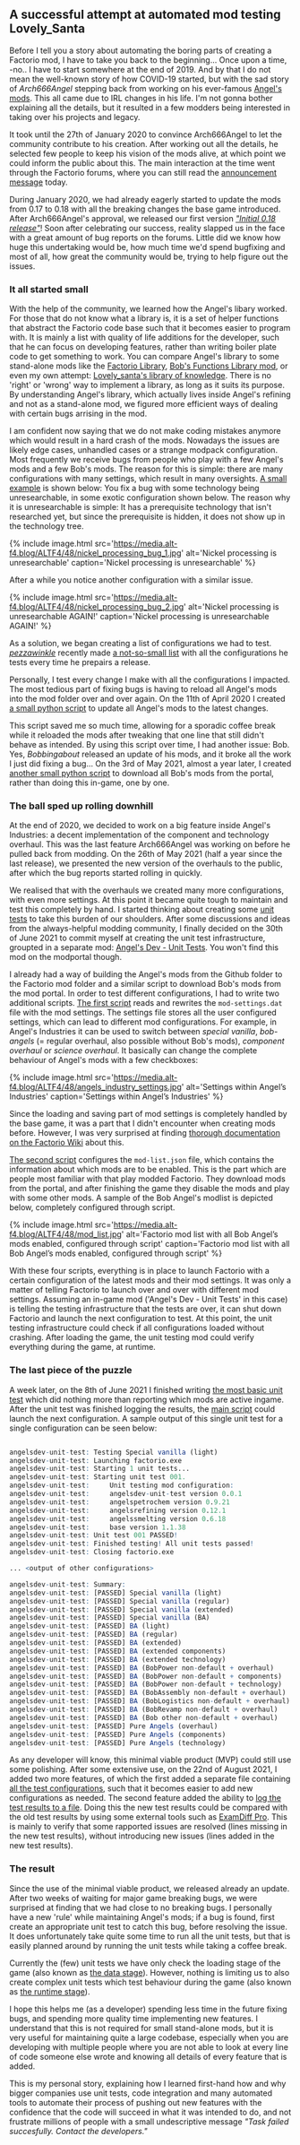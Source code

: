 ## A successful attempt at automated mod testing <author>Lovely_Santa</author>

Before I tell you a story about automating the boring parts of creating a Factorio mod, I have to take you back to the beginning... Once upon a time, -no.. I have to start somewhere at the end of 2019. And by that I do not mean the well-known story of how COVID-19 started, but with the sad story of *Arch666Angel* stepping back from working on his ever-famous [Angel's mods](https://mods.factorio.com/user/Arch666Angel). This all came due to IRL changes in his life. I'm not gonna bother explaining all the details, but it resulted in a few modders being interested in taking over his projects and legacy.

It took until the 27th of January 2020 to convince Arch666Angel to let the community contribute to his creation. After working out all the details, he selected few people to keep his vision of the mods alive, at which point we could inform the public about this. The main interaction at the time went through the Factorio forums, where you can still read the [announcement message](https://forums.factorio.com/viewtopic.php?p=475786#p475786) today.

During January 2020, we had already eagerly started to update the mods from 0.17 to 0.18 with all the breaking changes the base game introduced. After Arch666Angel's approval, we released our first version [*"Initial 0.18 release"*](https://github.com/Arch666Angel/mods/commit/8b7ff10ba82d3071f374e08452b5ca22d42e4780)! Soon after celebrating our success, reality slapped us in the face with a great amount of bug reports on the forums. Little did we know how huge this undertaking would be, how much time we'd spend bugfixing and most of all, how great the community would be, trying to help figure out the issues.

### It all started small

With the help of the community, we learned how the Angel's libary worked. For those that do not know what a library is, it is a set of helper functions that abstract the Factorio code base such that it becomes easier to program with. It is mainly a list with quality of life additions for the developer, such that he can focus on developing features, rather than writing boiler plate code to get something to work. You can compare Angel's library to some stand-alone mods like the [Factorio Library](https://mods.factorio.com/mod/flib), [Bob's Functions Library mod](https://mods.factorio.com/mod/boblibrary), or even my own attempt: [Lovely_santa's library of knowledge](https://mods.factorio.com/mod/LSlib). There is no 'right' or 'wrong' way to implement a library, as long as it suits its purpose. By understanding Angel's library, which actually lives inside Angel's refining and not as a stand-alone mod, we figured more efficient ways of dealing with certain bugs arrising in the mod.

I am confident now saying that we do not make coding mistakes anymore which would result in a hard crash of the mods. Nowadays the issues are likely edge cases, unhandled cases or a strange modpack configuration. Most frequently we receive bugs from people who play with a few Angel's mods and a few Bob's mods. The reason for this is simple: there are many configurations with many settings, which result in many oversights. [A small example](https://www.reddit.com/r/factorio/comments/pfvqn0/playing_an_angel_bobs_game_and_noticed_about_9/) is shown below: You fix a bug with some technology being unresearchable, in some exotic configuration shown below. The reason why it is unresearchable is simple: It has a prerequisite technology that isn't researched yet, but since the prerequisite is hidden, it does not show up in the technology tree.

{% include image.html src='https://media.alt-f4.blog/ALTF4/48/nickel_processing_bug_1.jpg' alt='Nickel processing is unresearchable' caption='Nickel processing is unresearchable' %}

After a while you notice another configuration with a similar issue.

{% include image.html src='https://media.alt-f4.blog/ALTF4/48/nickel_processing_bug_2.jpg' alt='Nickel processing is unresearchable AGAIN!' caption='Nickel processing is unresearchable AGAIN!' %}

As a solution, we began creating a list of configurations we had to test. [*pezzawinkle*](https://mods.factorio.com/user/pezzawinkle) recently made [a not-so-small list](https://github.com/Arch666Angel/mods/blob/master/Config_Testing_Regime.txt) with all the configurations he tests every time he prepairs a release.

Personally, I test every change I make with all the configurations I impacted. The most tedious part of fixing bugs is having to reload all Angel's mods into the mod folder over and over again. On the 11th of April 2020 I created [a small python script](https://github.com/Arch666Angel/mods/pull/188/commits/e37f2673f234e0c9271f56ecc6d4934b0d83cd50) to update all Angel's mods to the latest changes.

This script saved me so much time, allowing for a sporadic coffee break while it reloaded the mods after tweaking that one line that still didn't behave as intended. By using this script over time, I had another issue: Bob. Yes, *Bobbingabout* released an update of his mods, and it broke all the work I just did fixing a bug... On the 3rd of May 2021, almost a year later, I created [another small python script](https://github.com/Arch666Angel/mods/pull/591/commits/3d0a7de0a68c3ec6566cbd45c3599b036ab775bb) to download all Bob's mods from the portal, rather than doing this in-game, one by one.

### The ball sped up rolling downhill

At the end of 2020, we decided to work on a big feature inside Angel's Industries: a decent implementation of the component and technology overhaul. This was the last feature Arch666Angel was working on before he pulled back from modding. On the 26th of May 2021 (half a year since the last release), we presented the new version of the overhauls to the public, after which the bug reports started rolling in quickly.

We realised that with the overhauls we created many more configurations, with even more settings. At this point it became quite tough to maintain and test this completely by hand. I started thinking about creating some [unit tests](https://en.wikipedia.org/wiki/Unit_testing) to take this burden of our shoulders. After some discussions and ideas from the always-helpful modding community, I finally decided on the 30th of June 2021 to commit myself at creating the unit test infrastructure, groupted in a separate mod: [Angel's Dev - Unit Tests](https://github.com/Arch666Angel/mods/pull/634/commits/d59328e81235e26beb88ba66659cb78315827a00). You won't find this mod on the modportal though.

I already had a way of building the Angel's mods from the Github folder to the Factorio mod folder and a similar script to download Bob's mods from the mod portal. In order to test different configurations, I had to write two additional scripts. [The first script](https://github.com/Arch666Angel/mods/pull/634/commits/8977e17bba55d06fb3b60ff4c593e2307f110395) reads and rewrites the `mod-settings.dat` file with the mod settings. The settings file stores all the user configured settings, which can lead to different mod configurations. For example, in Angel's Industries it can be used to switch between *special vanilla*, *bob-angels* (= regular overhaul, also possible without Bob's mods), *component overhaul* or *science overhaul*. It basically can change the complete behaviour of Angel's mods with a few checkboxes:

{% include image.html src='https://media.alt-f4.blog/ALTF4/48/angels_industry_settings.jpg' alt='Settings within Angel’s Industries' caption='Settings within Angel’s Industries' %}

Since the loading and saving part of mod settings is completely handled by the base game, it was a part that I didn't encounter when creating mods before. However, I was very surprised at finding [thorough documentation on the Factorio Wiki](https://wiki.factorio.com/Mod_settings_file_format) about this.

[The second script](https://github.com/Arch666Angel/mods/pull/634/commits/abb64c2fe8007e060f112716ebe33864510b6451) configures the `mod-list.json` file, which contains the information about which mods are to be enabled. This is the part which are people most familiar with that play modded Factorio. They download mods from the portal, and after finishing the game they disable the mods and play with some other mods. A sample of the Bob Angel's modlist is depicted below, completely configured through script.

{% include image.html src='https://media.alt-f4.blog/ALTF4/48/mod_list.jpg' alt='Factorio mod list with all Bob Angel’s mods enabled, configured through script' caption='Factorio mod list with all Bob Angel’s mods enabled, configured through script' %}

With these four scripts, everything is in place to launch Factorio with a certain configuration of the latest mods and their mod settings. It was only a matter of telling Factorio to launch over and over with different mod settings. Assuming an in-game mod ('Angel's Dev - Unit Tests' in this case) is telling the testing infrastructure that the tests are over, it can shut down Factorio and launch the next configuration to test. At this point, the unit testing infrastructure could check if all configurations loaded without crashing. After loading the game, the unit testing mod could verify everything during the game, at runtime.

### The last piece of the puzzle

A week later, on the 8th of June 2021 I finished writing [the most basic unit test](https://github.com/Arch666Angel/mods/pull/634/commits/1435fbd2f1134b08307406e21fdd657f1cafa019) which did nothing more than reporting which mods are active ingame. After the unit test was finished logging the results, the [main script](https://github.com/Arch666Angel/mods/pull/634/commits/64ea68023f19c2505aa3cfbb7642f13cf7f70fbd) could launch the next configuration. A sample output of this single unit test for a single configuration can be seen below:

```r

angelsdev-unit-test: Testing Special vanilla (light)
angelsdev-unit-test: Launching factorio.exe
angelsdev-unit-test: Starting 1 unit tests...
angelsdev-unit-test: Starting unit test 001.
angelsdev-unit-test:     Unit testing mod configuration:
angelsdev-unit-test:     angelsdev-unit-test version 0.0.1
angelsdev-unit-test:     angelspetrochem version 0.9.21
angelsdev-unit-test:     angelsrefining version 0.12.1
angelsdev-unit-test:     angelssmelting version 0.6.18
angelsdev-unit-test:     base version 1.1.38
angelsdev-unit-test: Unit test 001 PASSED!
angelsdev-unit-test: Finished testing! All unit tests passed!
angelsdev-unit-test: Closing factorio.exe

... <output of other configurations>

angelsdev-unit-test: Summary:
angelsdev-unit-test: [PASSED] Special vanilla (light)
angelsdev-unit-test: [PASSED] Special vanilla (regular)
angelsdev-unit-test: [PASSED] Special vanilla (extended)
angelsdev-unit-test: [PASSED] Special vanilla (BA)
angelsdev-unit-test: [PASSED] BA (light)
angelsdev-unit-test: [PASSED] BA (regular)
angelsdev-unit-test: [PASSED] BA (extended)
angelsdev-unit-test: [PASSED] BA (extended components)
angelsdev-unit-test: [PASSED] BA (extended technology)
angelsdev-unit-test: [PASSED] BA (BobPower non-default + overhaul)
angelsdev-unit-test: [PASSED] BA (BobPower non-default + components)
angelsdev-unit-test: [PASSED] BA (BobPower non-default + technology)
angelsdev-unit-test: [PASSED] BA (BobAssembly non-default + overhaul)
angelsdev-unit-test: [PASSED] BA (BobLogistics non-default + overhaul)
angelsdev-unit-test: [PASSED] BA (BobRevamp non-default + overhaul)
angelsdev-unit-test: [PASSED] BA (Bob other non-default + overhaul)
angelsdev-unit-test: [PASSED] Pure Angels (overhaul)
angelsdev-unit-test: [PASSED] Pure Angels (components)
angelsdev-unit-test: [PASSED] Pure Angels (technology)

```

As any developer will know, this minimal viable product (MVP) could still use some polishing. After some extensive use, on the 22nd of August 2021, I added two more features, of which the first added a separate file containing [all the test configurations](https://github.com/Arch666Angel/mods/commit/27b899d43b1db04d99cc8c8086cf7ece83376419#diff-f7f9cb110df5ea99bfdecacc536b281dba523acc5418d1e9774fc803f7846348), such that it becomes easier to add new configurations as needed. The second feature added the ability to [log the test results to a file](https://github.com/Arch666Angel/mods/commit/a5732a52c5dfdcd6d9c5f4d89ad699ea9bd90bda#diff-f7f9cb110df5ea99bfdecacc536b281dba523acc5418d1e9774fc803f7846348). Doing this the new test results could be compared with the old test results by using some external tools such as [ExamDiff Pro](https://www.prestosoft.com/edp_examdiffpro.asp). This is mainly to verify that some rapported issues are resolved (lines missing in the new test results), without introducing new issues (lines added in the new test results).

### The result

Since the use of the minimal viable product, we released already an update. After two weeks of waiting for major game breaking bugs, we were surprised at finding that we had close to no breaking bugs. I personally have a new 'rule' while maintaining Angel's mods; if a bug is found, first create an appropriate unit test to catch this bug, before resolving the issue. It does unfortunately take quite some time to run all the unit tests, but that is easily planned around by running the unit tests while taking a coffee break.

Currently the (few) unit tests we have only check the loading stage of the game (also known as [the data stage](https://wiki.factorio.com/Tutorial:Modding_tutorial/Gangsir#The_data_stage)). However, nothing is limiting us to also create complex unit tests which test behaviour during the game (also known as [the runtime stage](https://wiki.factorio.com/Tutorial:Modding_tutorial/Gangsir#Runtime_stage)).

I hope this helps me (as a developer) spending less time in the future fixing bugs, and spending more quality time implementing new features. I understand that this is not required for small stand-alone mods, but it is very useful for maintaining quite a large codebase, especially when you are developing with multiple people where you are not able to look at every line of code someone else wrote and knowing all details of every feature that is added.

This is my personal story, explaining how I learned first-hand how and why bigger companies use unit tests, code integration and many automated tools to automate their process of pushing out new features with the confidence that the code will succeed in what it was intended to do, and not frustrate millions of people with a small undescriptive message *"Task failed succesfully. Contact the developers."*
